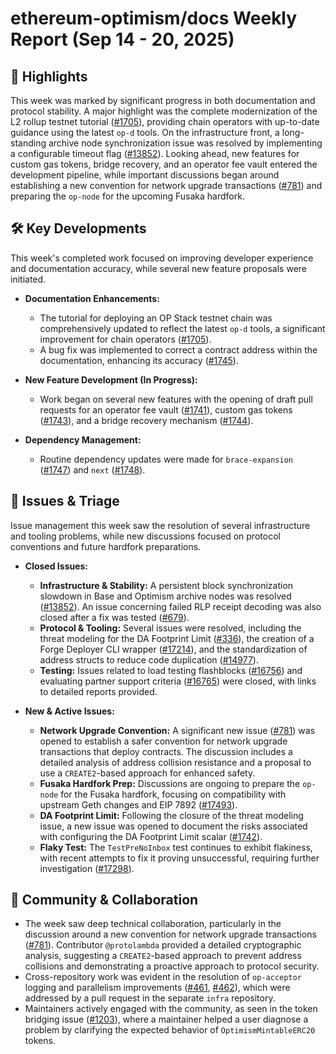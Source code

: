 # ethereum-optimism/docs Weekly Report (Sep 14 - 20, 2025)

## 🚀 Highlights
This week was marked by significant progress in both documentation and protocol stability. A major highlight was the complete modernization of the L2 rollup testnet tutorial ([#1705](https://github.com/ethereum-optimism/docs/pull/1705)), providing chain operators with up-to-date guidance using the latest `op-d` tools. On the infrastructure front, a long-standing archive node synchronization issue was resolved by implementing a configurable timeout flag ([#13852](https://github.com/ethereum-optimism/docs/issues/13852)). Looking ahead, new features for custom gas tokens, bridge recovery, and an operator fee vault entered the development pipeline, while important discussions began around establishing a new convention for network upgrade transactions ([#781](https://github.com/ethereum-optimism/docs/issues/781)) and preparing the `op-node` for the upcoming Fusaka hardfork.

## 🛠️ Key Developments
This week's completed work focused on improving developer experience and documentation accuracy, while several new feature proposals were initiated.

-   **Documentation Enhancements:**
    -   The tutorial for deploying an OP Stack testnet chain was comprehensively updated to reflect the latest `op-d` tools, a significant improvement for chain operators ([#1705](https://github.com/ethereum-optimism/docs/pull/1705)).
    -   A bug fix was implemented to correct a contract address within the documentation, enhancing its accuracy ([#1745](https://github.com/ethereum-optimism/docs/pull/1745)).

-   **New Feature Development (In Progress):**
    -   Work began on several new features with the opening of draft pull requests for an operator fee vault ([#1741](https://github.com/ethereum-optimism/docs/pull/1741)), custom gas tokens ([#1743](https://github.com/ethereum-optimism/docs/pull/1743)), and a bridge recovery mechanism ([#1744](https://github.com/ethereum-optimism/docs/pull/1744)).

-   **Dependency Management:**
    -   Routine dependency updates were made for `brace-expansion` ([#1747](https://github.com/ethereum-optimism/docs/pull/1747)) and `next` ([#1748](https://github.com/ethereum-optimism/docs/pull/1748)).

## 🐛 Issues & Triage
Issue management this week saw the resolution of several infrastructure and tooling problems, while new discussions focused on protocol conventions and future hardfork preparations.

-   **Closed Issues:**
    -   **Infrastructure & Stability:** A persistent block synchronization slowdown in Base and Optimism archive nodes was resolved ([#13852](https://github.com/ethereum-optimism/docs/issues/13852)). An issue concerning failed RLP receipt decoding was also closed after a fix was tested ([#679](https://github.com/ethereum-optimism/docs/issues/679)).
    -   **Protocol & Tooling:** Several issues were resolved, including the threat modeling for the DA Footprint Limit ([#336](https://github.com/ethereum-optimism/docs/issues/336)), the creation of a Forge Deployer CLI wrapper ([#17214](https://github.com/ethereum-optimism/docs/issues/17214)), and the standardization of address structs to reduce code duplication ([#14977](https://github.com/ethereum-optimism/docs/issues/14977)).
    -   **Testing:** Issues related to load testing flashblocks ([#16756](https://github.com/ethereum-optimism/docs/issues/16756)) and evaluating partner support criteria ([#16765](https://github.com/ethereum-optimism/docs/issues/16765)) were closed, with links to detailed reports provided.

-   **New & Active Issues:**
    -   **Network Upgrade Convention:** A significant new issue ([#781](https://github.com/ethereum-optimism/docs/issues/781)) was opened to establish a safer convention for network upgrade transactions that deploy contracts. The discussion includes a detailed analysis of address collision resistance and a proposal to use a `CREATE2`-based approach for enhanced safety.
    -   **Fusaka Hardfork Prep:** Discussions are ongoing to prepare the `op-node` for the Fusaka hardfork, focusing on compatibility with upstream Geth changes and EIP 7892 ([#17493](https://github.com/ethereum-optimism/docs/issues/17493)).
    -   **DA Footprint Limit:** Following the closure of the threat modeling issue, a new issue was opened to document the risks associated with configuring the DA Footprint Limit scalar ([#1742](https://github.com/ethereum-optimism/docs/issues/1742)).
    -   **Flaky Test:** The `TestPreNoInbox` test continues to exhibit flakiness, with recent attempts to fix it proving unsuccessful, requiring further investigation ([#17298](https://github.com/ethereum-optimism/docs/issues/17298)).

## 💬 Community & Collaboration
-   The week saw deep technical collaboration, particularly in the discussion around a new convention for network upgrade transactions ([#781](https://github.com/ethereum-optimism/docs/issues/781)). Contributor `@protolambda` provided a detailed cryptographic analysis, suggesting a `CREATE2`-based approach to prevent address collisions and demonstrating a proactive approach to protocol security.
-   Cross-repository work was evident in the resolution of `op-acceptor` logging and parallelism improvements ([#461](https://github.com/ethereum-optimism/docs/issues/461), [#462](https://github.com/ethereum-optimism/docs/issues/462)), which were addressed by a pull request in the separate `infra` repository.
-   Maintainers actively engaged with the community, as seen in the token bridging issue ([#1203](https://github.com/ethereum-optimism/docs/issues/1203)), where a maintainer helped a user diagnose a problem by clarifying the expected behavior of `OptimismMintableERC20` tokens.